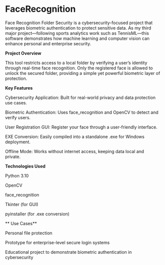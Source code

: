 # FaceRecognition

Face Recognition Folder Security is a cybersecurity-focused project that leverages biometric authentication to protect sensitive data. As my third major project—following sports analytics work such as TennisML—this software demonstrates how machine learning and computer vision can enhance personal and enterprise security.


**Project Overview**


This tool restricts access to a local folder by verifying a user’s identity through real-time face recognition. Only the registered face is allowed to unlock the secured folder, providing a simple yet powerful biometric layer of protection.




**Key Features**

Cybersecurity Application: Built for real-world privacy and data protection use cases.

Biometric Authentication: Uses face_recognition and OpenCV to detect and verify users.

User Registration GUI: Register your face through a user-friendly interface.

EXE Conversion: Easily compiled into a standalone .exe for Windows deployment.

Offline Mode: Works without internet access, keeping data local and private.




**Technologies Used**

Python 3.10

OpenCV

face_recognition

Tkinter (for GUI)

pyinstaller (for .exe conversion)




** Use Cases**

Personal file protection

Prototype for enterprise-level secure login systems

Educational project to demonstrate biometric authentication in cybersecurity

